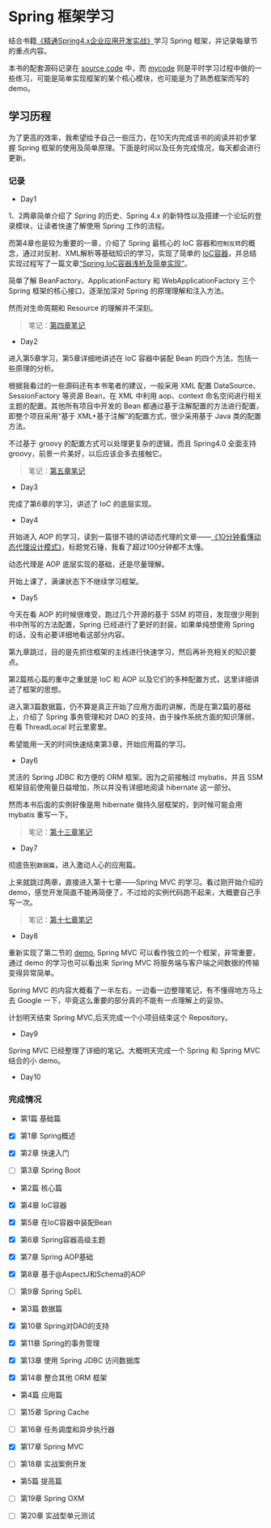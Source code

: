#   Spring 框架学习

结合书籍[《精通Spring4.x企业应用开发实战》](https://book.douban.com/subject/26952826/)学习 Spring 框架，并记录每章节的重点内容。

本书的配套源码记录在 [source code](https://github.com/seriouszyx/LearnSpring/tree/master/source%20code/code) 中，而 [mycode](https://github.com/seriouszyx/LearnSpring/tree/master/mycode) 则是平时学习过程中做的一些练习，可能是简单实现框架的某个核心模块，也可能是为了熟悉框架而写的 demo。

## 学习历程

为了更高的效率，我希望给予自己一些压力，在10天内完成该书的阅读并初步掌握 Spring 框架的使用及简单原理。下面是时间以及任务完成情况，每天都会进行更新。

### 记录

*   Day1

1、2两章简单介绍了 Spring 的历史、Spring 4.x 的新特性以及搭建一个论坛的登录模块，让读者快速了解使用 Spring 工作的流程。

而第4章也是较为重要的一章，介绍了 Spring 最核心的 IoC 容器和`控制反转`的概念，通过对反射、XML解析等基础知识的学习，实现了简单的 [IoC容器](https://github.com/seriouszyx/LearnSpring/tree/master/mycode/SimpleIoC)，并总结实现过程写了一篇文章[“Spring IoC容器浅析及简单实现”](https://blog.csdn.net/qq_40950957/article/details/82811507)。

简单了解 BeanFactory、ApplicationFactory 和 WebApplicationFactory 三个 Spring 框架的核心接口，逐渐加深对 Spring 的原理理解和注入方法。

然而对生命周期和 Resource 的理解并不深刻。

>   笔记：[第四章笔记](https://github.com/seriouszyx/LearnSpring/blob/master/notes/Chapter4.md)



*   Day2

进入第5章学习，第5章详细地讲述在 IoC 容器中装配 Bean 的四个方法，包括一些原理的分析。

根据我看过的一些源码还有本书笔者的建议，一般采用 XML 配置 DataSource、SessionFactory 等资源 Bean，在 XML 中利用 aop、context 命名空间进行相关主题的配置。其他所有项目中开发的 Bean 都通过基于注解配置的方法进行配置，即整个项目采用“基于 XML+基于注解”的配置方式，很少采用基于 Java 类的配置方法。

不过基于 groovy 的配置方式可以处理更复杂的逻辑，而且 Spring4.0 全面支持 groovy，前景一片美好，以后应该会多去接触它。

>   笔记：[第五章笔记](https://github.com/seriouszyx/LearnSpring/blob/master/notes/Chapter5.md)

*   Day3

完成了第6章的学习，讲述了 IoC 的底层实现。

*   Day4

开始进入 AOP 的学习，读到一篇很不错的讲动态代理的文章——[《10分钟看懂动态代理设计模式》](https://juejin.im/post/5a99048a6fb9a028d5668e62)，标题党石锤，我看了超过100分钟都不太懂。

动态代理是 AOP 底层实现的基础，还是尽量理解。

开始上课了，满课状态下不继续学习框架。

*   Day5

今天在看 AOP 的时候很难受，跑过几个开源的基于 SSM 的项目，发现很少用到书中所写的方法配置，Spring 已经进行了更好的封装，如果单纯想使用 Spring 的话，没有必要详细地看这部分内容。

第九章跳过，目的是先抓住框架的主线进行快速学习，然后再补充相关的知识要点。

第2篇核心篇的重中之重就是 IoC 和 AOP 以及它们的多种配置方式，这里详细讲述了框架的思想。

进入第3篇数据篇，仍不算是真正开始了应用方面的讲解，而是在第2篇的基础上，介绍了 Spring 事务管理和对 DAO 的支持，由于操作系统方面的知识薄弱，在看 ThreadLocal 时云里雾里。

希望能用一天的时间快速结束第3章，开始应用篇的学习。

*   Day6

灵活的 Spring JDBC 和方便的 ORM 框架。因为之前接触过 mybatis，并且 SSM 框架目前使用量日益增加，所以并没有详细地阅读 hibernate 这一部分。

然而本书后面的实例好像是用 hibernate 做持久层框架的，到时候可能会用 mybatis 重写一下。

>   笔记：[第十三章笔记](https://github.com/seriouszyx/LearnSpring/blob/master/notes/Chapter13.md)

*   Day7

彻底告别`数据篇`，进入激动人心的应用篇。

上来就跳过两章，直接进入第十七章——Spring MVC 的学习。看过刚开始介绍的 demo，感觉开发简直不能再简便了，不过给的实例代码跑不起来，大概要自己手写一次。

>   笔记：[第十七章笔记](https://github.com/seriouszyx/LearnSpring/blob/master/notes/Chapter17.md)


*   Day8

重新实现了第二节的 [demo](https://github.com/seriouszyx/LearnSpring/tree/master/mycode/MVC-Demo), Spring MVC 可以看作独立的一个框架，非常重要，通过 demo 的学习也可以看出来 Spring MVC 将服务端与客户端之间数据的传输变得异常简单。

Spring MVC 的内容大概看了一半左右，一边看一边整理笔记，有不懂得地方马上去 Google 一下，毕竟这么重要的部分真的不能有一点理解上的妥协。

计划明天结束 Spring MVC,后天完成一个小项目结束这个 Repository。


*   Day9

Spring MVC 已经整理了详细的笔记。大概明天完成一个 Spring 和 Spring MVC 结合的小 demo。

*   Day10

###    完成情况


- 第1篇 基础篇


- [x] 第1章 Spring概述

- [x] 第2章 快速入门

- [ ] 第3章 Spring Boot

- 第2篇 核心篇

- [x] 第4章 IoC容器

- [x] 第5章 在IoC容器中装配Bean

- [x] 第6章 Spring容器高级主题

- [x] 第7章 Spring AOP基础

- [x] 第8章 基于@AspectJ和Schema的AOP

- [ ] 第9章 Spring SpEL

- 第3篇 数据篇

- [x] 第10章 Spring对DAO的支持

- [x] 第11章 Spring的事务管理

- [x] 第13章 使用 Spring JDBC 访问数据库

- [x] 第14章 整合其他 ORM 框架

- 第4篇 应用篇

- [ ] 第15章 Spring Cache

- [ ] 第16章 任务调度和异步执行器

- [x] 第17章 Spring MVC

- [ ] 第18章 实战案例开发

- 第5篇 提高篇

- [ ] 第19章 Spring OXM

- [ ] 第20章 实战型单元测试
